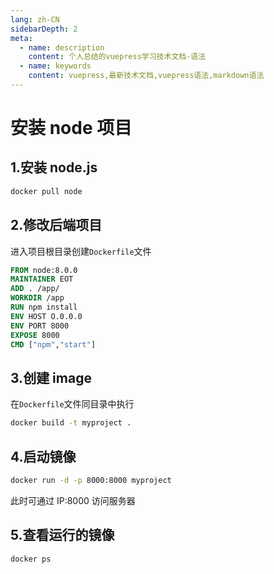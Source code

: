 ```yaml
---
lang: zh-CN
sidebarDepth: 2
meta:
  - name: description
    content: 个人总结的vuepress学习技术文档-语法
  - name: keywords
    content: vuepress,最新技术文档,vuepress语法,markdown语法
---
```


# 安装 node 项目

## 1.安装 node.js

```js
docker pull node
```

## 2.修改后端项目

进入项目根目录创建`Dockerfile`文件

```Dockerfile
FROM node:8.0.0
MAINTAINER EOT
ADD . /app/
WORKDIR /app
RUN npm install
ENV HOST O.0.0.0
ENV PORT 8000
EXPOSE 8000
CMD ["npm","start"]
```

## 3.创建 image

在`Dockerfile`文件同目录中执行

```bash
docker build -t myproject .
```

## 4.启动镜像

```bash
docker run -d -p 8000:8000 myproject
```

此时可通过 IP:8000 访问服务器

## 5.查看运行的镜像

```bash
docker ps
```
